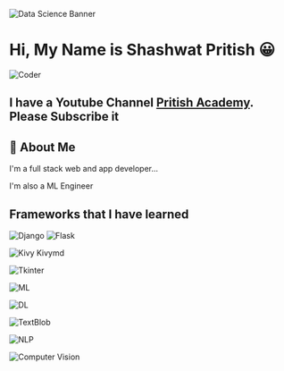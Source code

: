 
![Data Science Banner](https://nielseniq.com/wp-content/uploads/sites/4/2021/02/data-science-icon-animation-banner-clockwise-4.gif)

# Hi, My Name is Shashwat Pritish 😀
![Coder](https://img.freepik.com/free-photo/view-3d-boy-using-laptop_23-2150709886.jpg?t=st=1699451133~exp=1699454733~hmac=134ec0bf833f5b94c50aa54472730897f67a39723495b3ca54b6dfd09c678c56&w=826)
## I have a Youtube Channel [Pritish Academy]("https://www.youtube.com/@pritishacademy"). Please Subscribe it

## 🚀 About Me
I'm a full stack web and app developer...

I'm also a ML Engineer


## Frameworks that I have learned

![Django](https://files.realpython.com/media/django-pony.c61d43c33ab3.png)
![Flask](https://cdn.freebiesupply.com/logos/large/2x/flask-logo-png-transparent.png)

![Kivy Kivymd](https://image.pngaaa.com/747/5274747-middle.png)

![Tkinter](https://i0.wp.com/iot4beginners.com/wp-content/uploads/2020/04/65dc5834-de21-4e2e-bd4d-5e0c3c6994dd.jpg?fit=375%2C422&ssl=1)

![ML](https://upload.wikimedia.org/wikipedia/commons/thumb/0/05/Scikit_learn_logo_small.svg/2560px-Scikit_learn_logo_small.svg.png)

![DL](https://upload.wikimedia.org/wikipedia/commons/thumb/2/2d/Tensorflow_logo.svg/1915px-Tensorflow_logo.svg.png)

![TextBlob](https://textblob.readthedocs.io/en/dev/_static/textblob-logo.png)

![NLP](https://thumbs.dreamstime.com/b/nlp-letter-logo-design-black-background-creative-initials-concept-243368045.jpg)

![Computer Vision](https://upload.wikimedia.org/wikipedia/commons/thumb/5/53/OpenCV_Logo_with_text.png/487px-OpenCV_Logo_with_text.png)
